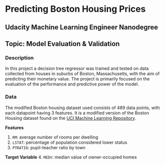# Predicting Boston Housing Prices
## Udacity Machine Learning Engineer Nanodegree
## Topic: Model Evaluation & Validation

### Description

In this project a decision tree regressor was trained and tested on data collected from houses in suburbs of Boston, Massachusetts, with the aim of predicting their monetary value. The project is primarily focused on the evaluation of the performance and predictive power of the model. 

### Data

The modified Boston housing dataset used consists of 489 data points, with each datapoint having 3 features. It is a modified version of the Boston Housing dataset found on the [UCI Machine Learning Repository](https://archive.ics.uci.edu/ml/datasets/Housing).

**Features**
1.  `RM`: average number of rooms per dwelling
2. `LSTAT`: percentage of population considered lower status
3. `PTRATIO`: pupil-teacher ratio by town

**Target Variable**
4. `MEDV`: median value of owner-occupied homes
